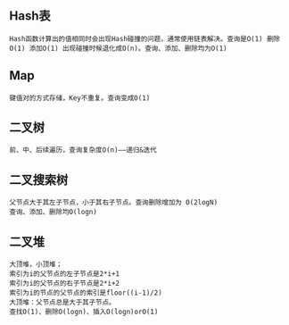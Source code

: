 ## Hash表

```
Hash函数计算出的值相同时会出现Hash碰撞的问题，通常使用链表解决。查询是O(1) 删除O(1) 添加O(1) 出现碰撞时候退化成O(n)。查询、添加、删除均为O(1)
```

## Map

```
键值对的方式存储，Key不重复。查询变成O(1)
```



## 二叉树

```
前、中、后续遍历，查询复杂度O(n)——递归&迭代
```

## 

## 二叉搜索树

```
父节点大于其左子节点，小于其右子节点。查询删除增加为 O(2logN)
查询、添加、删除均O(logn)
```

## 二叉堆

```
大顶堆，小顶堆；
索引为i的父节点的左子节点是2*i+1
索引为i的父节点的右子节点是2*i+2
索引为i的节点的父节点的索引是floor((i-1)/2)
大顶堆：父节点总是大于其子节点。
查找O(1)、删除O(logn)、插入O(logn)orO(1)
```